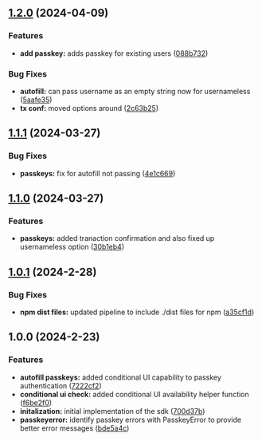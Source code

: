 ## [1.2.0](https://gitlab.com/loginid/software/sdks/websdk3/compare/v1.1.1...v1.2.0) (2024-04-09)


### Features

* **add passkey:** adds passkey for existing users ([088b732](https://gitlab.com/loginid/software/sdks/websdk3/commit/088b732b512d62f14dee5fe295a919331b2497b3))


### Bug Fixes

* **autofill:** can pass username as an empty string now for usernameless ([5aafe35](https://gitlab.com/loginid/software/sdks/websdk3/commit/5aafe35aac61f4da413d0f20f2baedd81748eb0d))
* **tx conf:** moved options around ([2c63b25](https://gitlab.com/loginid/software/sdks/websdk3/commit/2c63b25c3cb3127cba34a7c3517869b97475c1e0))

## [1.1.1](https://gitlab.com/loginid/software/sdks/websdk3/compare/v1.1.0...v1.1.1) (2024-03-27)


### Bug Fixes

* **passkeys:** fix for autofill not passing ([4e1c669](https://gitlab.com/loginid/software/sdks/websdk3/commit/4e1c669a95519d6b52990ebb142f361bbea699b1))

## [1.1.0](https://gitlab.com/loginid/software/sdks/websdk3/compare/v1.0.1...v1.1.0) (2024-03-27)


### Features

* **passkeys:** added tranaction confirmation and also fixed up usernameless option ([30b1eb4](https://gitlab.com/loginid/software/sdks/websdk3/commit/30b1eb4ba52220d898bb832eb37b6baac8c30419))

## [1.0.1](https://gitlab.com/loginid/software/sdks/websdk3/compare/v1.0.0...v1.0.1) (2024-2-28)


### Bug Fixes

* **npm dist files:** updated pipeline to include ./dist files for npm ([a35cf1d](https://gitlab.com/loginid/software/sdks/websdk3/commit/a35cf1d85c8b893dd18ed87d695678a441fd569f))

## 1.0.0 (2024-2-23)


### Features

* **autofill passkeys:** added conditional UI capability to passkey authentication ([7222cf2](https://gitlab.com/loginid/software/sdks/websdk3/commit/7222cf274c7a566e8fa04bc12fc98952fc4b06b8))
* **conditional ui check:** added conditional UI availability helper function ([f6be2f0](https://gitlab.com/loginid/software/sdks/websdk3/commit/f6be2f028a3d1a8947aa6815994561e09e5d93a7))
* **initalization:** initial implementation of the sdk ([700d37b](https://gitlab.com/loginid/software/sdks/websdk3/commit/700d37beb198d50358a0c414237d669a05290d7f))
* **passkeyerror:** identify passkey errors with PasskeyError to provide better error messages ([bde5a4c](https://gitlab.com/loginid/software/sdks/websdk3/commit/bde5a4c9b71c57950e636a94f07bfafea76e865c))
